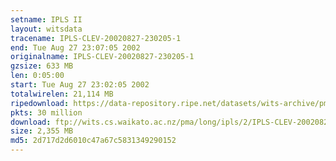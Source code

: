 ```yaml
---
setname: IPLS II
layout: witsdata
tracename: IPLS-CLEV-20020827-230205-1
end: Tue Aug 27 23:07:05 2002
originalname: IPLS-CLEV-20020827-230205-1
gzsize: 633 MB
len: 0:05:00
start: Tue Aug 27 23:02:05 2002
totalwirelen: 21,114 MB
ripedownload: https://data-repository.ripe.net/datasets/wits-archive/pma/long/ipls/2/IPLS-CLEV-20020827-230205-1.gz
pkts: 30 million
download: ftp://wits.cs.waikato.ac.nz/pma/long/ipls/2/IPLS-CLEV-20020827-230205-1.gz
size: 2,355 MB
md5: 2d717d2d6010c47a67c5831349290152
---
```

